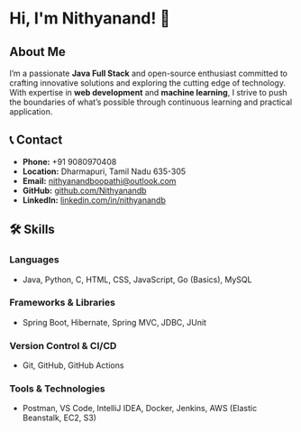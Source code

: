 # Hi, I'm **Nithyanand**! 👋

## About Me
I’m a passionate **Java Full Stack** and open-source enthusiast committed to crafting innovative solutions and exploring the cutting edge of technology. With expertise in **web development** and **machine learning**, I strive to push the boundaries of what’s possible through continuous learning and practical application.

## 📞 Contact 
- **Phone:** +91 9080970408
- **Location:** Dharmapuri, Tamil Nadu 635-305
- **Email:** [nithyanandboopathi@outlook.com](mailto:nithyanandboopathi@outlook.com)
- **GitHub:** [github.com/Nithyanandb](https://github.com/Nithyanandb)
- **LinkedIn:** [linkedin.com/in/nithyanandb](https://www.linkedin.com/in/nithyanand-b-6aa0a2220)

## 🛠️ Skills

### **Languages**
- Java, Python, C, HTML, CSS, JavaScript, Go (Basics), MySQL

### **Frameworks & Libraries**
- Spring Boot, Hibernate, Spring MVC, JDBC, JUnit

### **Version Control & CI/CD**
- Git, GitHub, GitHub Actions

### **Tools & Technologies**
- Postman, VS Code, IntelliJ IDEA, Docker, Jenkins, AWS (Elastic Beanstalk, EC2, S3)
